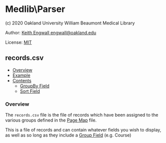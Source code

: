 # Medlib\Parser
(c) 2020 Oakland University William Beaumont Medical Library

Author: [Keith Engwall <engwall@oakland.edu>](mailto:engwall@oakland.edu)

License: [MIT](https://opensource.org/licenses/MIT)

## records.csv
* [Overview](#Overview)
* [Example](#Example)
* [Contents](#Contents)
    * [GroupBy Field](#GroupBy)
    * [Sort Field](#SortField)

### Overview
The `records.csv` file is the file of records which 
have been assigned to the various groups defined in the
[Page Map](PageMap.md) file.

This is a file of records and can contain whatever fields you 
wish to display, as well as so long as they include a [Group Field](#GroupBy) (e.g. Course)

